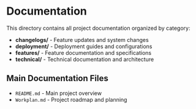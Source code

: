 # Documentation

This directory contains all project documentation organized by category:

- **changelogs/** - Feature updates and system changes
- **deployment/** - Deployment guides and configurations
- **features/** - Feature documentation and specifications
- **technical/** - Technical documentation and architecture

## Main Documentation Files

- `README.md` - Main project overview
- `Workplan.md` - Project roadmap and planning 